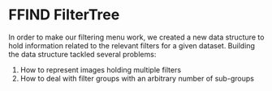 # FFIND FilterTree
In order to make our filtering menu work, we created a new data structure to hold information related to the relevant filters for a given dataset. Building the data structure tackled several problems:
1. How to represent images holding multiple filters
2. How to deal with filter groups with an arbitrary number of sub-groups